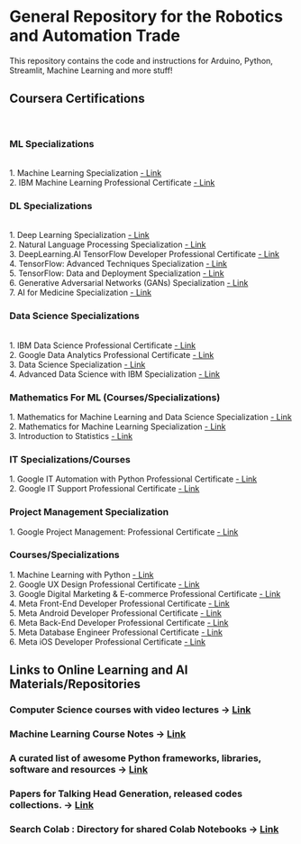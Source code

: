 # General Repository for the Robotics and Automation Trade
This repository contains the code and instructions for Arduino, Python, Streamlit, Machine Learning and more stuff!

<h2> Coursera Certifications </h2><br/>

<h3> ML Specializations </h3><br/>
1. Machine Learning Specialization <a href="https://www.coursera.org/specializations/machine-learning-introduction">- Link</a> <br/>
2. IBM Machine Learning Professional Certificate <a href="https://www.coursera.org/professional-certificates/ibm-machine-learning">- Link</a> <br/>

<h3> DL Specializations </h3><br/>
1. Deep Learning Specialization <a href="https://www.coursera.org/specializations/deep-learning?courseAccomplishmentCurrentPage=3">- Link</a> <br/>
2. Natural Language Processing Specialization <a href="https://www.coursera.org/specializations/natural-language-processing">- Link</a> <br/>
3. DeepLearning.AI TensorFlow Developer Professional Certificate <a href="https://www.coursera.org/professional-certificates/tensorflow-in-practice">- Link</a><br/>
4. TensorFlow: Advanced Techniques Specialization <a href="https://www.coursera.org/specializations/tensorflow-advanced-techniques">- Link</a><br/>
5. TensorFlow: Data and Deployment Specialization <a href="https://www.coursera.org/specializations/tensorflow-data-and-deployment">- Link</a><br/>
6. Generative Adversarial Networks (GANs) Specialization <a href="https://www.coursera.org/specializations/generative-adversarial-networks-gans">- Link</a><br/>
7. AI for Medicine Specialization <a href="https://www.coursera.org/specializations/ai-for-medicine">- Link</a><br/>

<h3> Data Science Specializations </h3><br/>
1. IBM Data Science Professional Certificate <a href="https://www.coursera.org/professional-certificates/ibm-data-science">- Link</a> <br/>
2. Google Data Analytics Professional Certificate <a href="https://www.coursera.org/professional-certificates/google-data-analytics">- Link</a> <br/>
3. Data Science Specialization <a href="https://www.coursera.org/specializations/jhu-data-science">- Link</a> <br/>
4. Advanced Data Science with IBM Specialization <a href="https://www.coursera.org/specializations/advanced-data-science-ibm">- Link</a> <br/>

<h3> Mathematics For ML (Courses/Specializations) </h3>
1. Mathematics for Machine Learning and Data Science Specialization <a href="https://www.coursera.org/specializations/mathematics-for-machine-learning-and-data-science">- Link</a> <br/>
2. Mathematics for Machine Learning Specialization <a href="https://www.coursera.org/specializations/mathematics-machine-learning">- Link</a> <br/>
3. Introduction to Statistics <a href="https://www.coursera.org/learn/stanford-statistics">- Link</a> <br/>

<h3> IT Specializations/Courses </h3>
1. Google IT Automation with Python Professional Certificate <a href="https://www.coursera.org/professional-certificates/google-it-automation">- Link</a> <br/>
2. Google IT Support Professional Certificate <a href="https://www.coursera.org/professional-certificates/google-it-support">- Link</a> <br/>

<h3> Project Management Specialization </h3>
1. Google Project Management: Professional Certificate <a href="https://www.coursera.org/professional-certificates/google-project-management">- Link</a> <br/>

<h3> Courses/Specializations </h3>
1. Machine Learning with Python <a href="https://www.coursera.org/learn/machine-learning-with-python">- Link</a> <br/>
2. Google UX Design Professional Certificate <a href="https://www.coursera.org/professional-certificates/google-ux-design">- Link</a><br/>
3. Google Digital Marketing & E-commerce Professional Certificate <a href="https://www.coursera.org/professional-certificates/google-digital-marketing-ecommerce">- Link</a><br/>
4. Meta Front-End Developer Professional Certificate <a href="https://www.coursera.org/professional-certificates/meta-front-end-developer">- Link</a> <br/>
5. Meta Android Developer Professional Certificate <a href="https://www.coursera.org/professional-certificates/meta-android-developer">- Link</a><br/>
6. Meta Back-End Developer Professional Certificate <a href="https://www.coursera.org/professional-certificates/meta-back-end-developer">- Link</a><br/>
5. Meta Database Engineer Professional Certificate <a href="https://www.coursera.org/professional-certificates/meta-database-engineer">- Link</a><br/>
6. Meta iOS Developer Professional Certificate <a href="https://www.coursera.org/professional-certificates/meta-ios-developer">- Link</a><br/>

## Links to Online Learning and AI Materials/Repositories
### Computer Science courses with video lectures -> <a href="https://github.com/Developer-Y/cs-video-courses#machine-learning">Link</a>

### Machine Learning Course Notes -> <a href="https://github.com/dair-ai/ML-Course-Notes">Link</a>

### A curated list of awesome Python frameworks, libraries, software and resources -> <a href="https://github.com/vinta/awesome-python">Link</a>

### Papers for Talking Head Generation, released codes collections. -> <a href="https://github.com/harlanhong/awesome-talking-head-generation">Link</a>

### Search Colab : Directory for shared Colab Notebooks -> <a href="https://docs.google.com/spreadsheets/d/1xqR0lZ1Fd5WbNcEdU2zomIbdTKyrna8YlXja_5Q8hyY/edit#gid=1321374049">Link</a>
